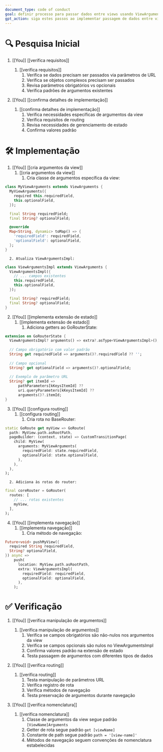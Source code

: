 ```yaml
---
document_type: code of conduct
goal: definir processo para passar dados entre views usando ViewArguments e routing
gpt_action: siga estes passos ao implementar passagem de dados entre views
---
```


# 🔍 Pesquisa Inicial

1. [[You]] [[verifica requisitos]]
   1. [[verifica requisitos]]
      1. Verifica se dados precisam ser passados via parâmetros de URL
      2. Verifica se objetos complexos precisam ser passados
      3. Revisa parâmetros obrigatórios vs opcionais
      4. Verifica padrões de argumentos existentes

2. [[You]] [[confirma detalhes de implementação]]
   1. [[confirma detalhes de implementação]]
      1. Verifica necessidades específicas de argumentos da view
      2. Verifica requisitos de routing
      3. Revisa necessidades de gerenciamento de estado
      4. Confirma valores padrão

# 🛠️ Implementação

1. [[You]] [[cria argumentos da view]]
   1. [[cria argumentos da view]]
      1. Cria classe de argumentos específica da view:
```dart
class MyViewArguments extends ViewArguments {
  MyViewArguments({
    required this.requiredField,
    this.optionalField,
  });

  final String requiredField;
  final String? optionalField;

  @override
  Map<String, dynamic> toMap() => {
    'requiredField': requiredField,
    'optionalField': optionalField,
  };
}
```
      2. Atualiza ViewArgumentsImpl:
```dart
class ViewArgumentsImpl extends ViewArguments {
  ViewArgumentsImpl({
    // ... campos existentes
    this.requiredField,
    this.optionalField,
  });

  final String? requiredField;
  final String? optionalField;
}
```

2. [[You]] [[implementa extensão de estado]]
   1. [[implementa extensão de estado]]
      1. Adiciona getters ao GoRouterState:
```dart
extension on GoRouterState {
  ViewArgumentsImpl? arguments() => extra?.asType<ViewArgumentsImpl>();
  
  // Campo obrigatório com valor padrão
  String get requiredField => arguments()?.requiredField ?? '';
  
  // Campo opcional
  String? get optionalField => arguments()?.optionalField;
  
  // Exemplo de parâmetro URL
  String? get itemId => 
      pathParameters[kKeysItemId] ?? 
      uri.queryParameters[kKeysItemId] ?? 
      arguments()?.itemId;
}
```

3. [[You]] [[configura routing]]
   1. [[configura routing]]
      1. Cria rota no BaseRouter:
```dart
static GoRoute get myView => GoRoute(
  path: MyView.path.asRootPath,
  pageBuilder: (context, state) => CustomTransitionPage(
    child: MyView(
      arguments: MyViewArguments(
        requiredField: state.requiredField,
        optionalField: state.optionalField,
      ),
    ),
  ),
);
```
      2. Adiciona às rotas do router:
```dart
final coreRouter = GoRouter(
  routes: [
    // ... rotas existentes
    myView,
  ],
);
```

4. [[You]] [[implementa navegação]]
   1. [[implementa navegação]]
      1. Cria método de navegação:
```dart
Future<void> pushMyView({
  required String requiredField,
  String? optionalField,
}) async =>
    push(
      location: MyView.path.asRootPath,
      extra: ViewArgumentsImpl(
        requiredField: requiredField,
        optionalField: optionalField,
      ),
    );
```

# ✅ Verificação

1. [[You]] [[verifica manipulação de argumentos]]
   1. [[verifica manipulação de argumentos]]
      1. Verifica se campos obrigatórios são não-nulos nos argumentos da view
      2. Verifica se campos opcionais são nulos no ViewArgumentsImpl
      3. Confirma valores padrão na extensão de estado
      4. Testa passagem de argumentos com diferentes tipos de dados

2. [[You]] [[verifica routing]]
   1. [[verifica routing]]
      1. Testa manipulação de parâmetros URL
      2. Verifica registro de rota
      3. Verifica métodos de navegação
      4. Testa preservação de argumentos durante navegação

3. [[You]] [[verifica nomenclatura]]
   1. [[verifica nomenclatura]]
      1. Classe de argumentos da view segue padrão `[ViewName]Arguments`
      2. Getter de rota segue padrão `get [viewName]`
      3. Constante de path segue padrão `path = '[view-name]'`
      4. Métodos de navegação seguem convenções de nomenclatura estabelecidas 
